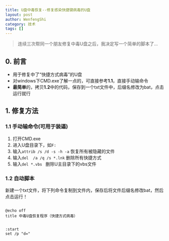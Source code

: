 ```yaml
---
title: U盘中毒恢复--修复感染快捷键病毒的U盘
layout: post
author: WenfengShi
category: 技术
tags: []
---
```


> 连续三次帮同一个朋友修复中毒U盘之后，我决定写一个简单的脚本了...

## 0. 前言
- 用于修复中了“快捷方式病毒”的U盘
- 对windows下CMD.exe了解一点的，可直接参考**1.1**，直接手动输命令
- **最简单**的，拷贝**1.2**中的代码，保存到一个txt文件中，后缀名修改为bat，点击运行就行


## 1. 修复方法
### 1.1 手动输命令(可用于装逼)
1. 打开CMD.exe
2. 进入U盘目录下，如`F:`
3. 输入`attrib /s /d -s -h -a` 恢复所有被隐藏的文件
4. 输入`del  /a /q /s *.lnk` 删除所有快捷方式
5. 输入`del *.vbs ` 删除U主目录下的vbs文件

### 1.2 自动脚本
新建一个txt文件，将下列命令复制到文件内，保存后将文件后缀名修改bat，然后点击运行！

```

@echo off
title 中毒U盘恢复程序（快捷方式病毒）


:start
set /p "d="


```



